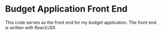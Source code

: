 <h1>Budget Application Front End</h1>

This code serves as the front end for my budget application.  The front end is written with React/JSX
